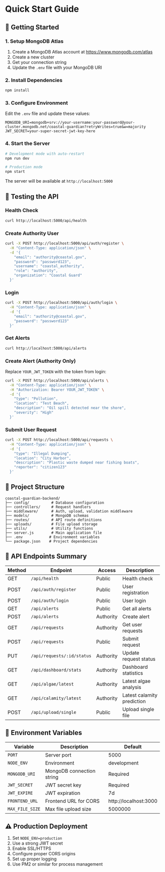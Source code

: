 # Quick Start Guide

## 🚀 Getting Started

### 1. Setup MongoDB Atlas
1. Create a MongoDB Atlas account at https://www.mongodb.com/atlas
2. Create a new cluster
3. Get your connection string
4. Update the `.env` file with your MongoDB URI

### 2. Install Dependencies
```bash
npm install
```

### 3. Configure Environment
Edit the `.env` file and update these values:
```env
MONGODB_URI=mongodb+srv://your-username:your-password@your-cluster.mongodb.net/coastal-guardian?retryWrites=true&w=majority
JWT_SECRET=your-super-secret-jwt-key-here
```

### 4. Start the Server
```bash
# Development mode with auto-restart
npm run dev

# Production mode
npm start
```

The server will be available at `http://localhost:5000`

## 🧪 Testing the API

### Health Check
```bash
curl http://localhost:5000/api/health
```

### Create Authority User
```bash
curl -X POST http://localhost:5000/api/auth/register \
  -H "Content-Type: application/json" \
  -d '{
    "email": "authority@coastal.gov",
    "password": "password123",
    "username": "coastal_authority",
    "role": "authority",
    "organization": "Coastal Guard"
  }'
```

### Login
```bash
curl -X POST http://localhost:5000/api/auth/login \
  -H "Content-Type: application/json" \
  -d '{
    "email": "authority@coastal.gov",
    "password": "password123"
  }'
```

### Get Alerts
```bash
curl http://localhost:5000/api/alerts
```

### Create Alert (Authority Only)
Replace `YOUR_JWT_TOKEN` with the token from login:
```bash
curl -X POST http://localhost:5000/api/alerts \
  -H "Content-Type: application/json" \
  -H "Authorization: Bearer YOUR_JWT_TOKEN" \
  -d '{
    "type": "Pollution",
    "location": "Test Beach",
    "description": "Oil spill detected near the shore",
    "severity": "High"
  }'
```

### Submit User Request
```bash
curl -X POST http://localhost:5000/api/requests \
  -H "Content-Type: application/json" \
  -d '{
    "type": "Illegal Dumping",
    "location": "City Harbor",
    "description": "Plastic waste dumped near fishing boats",
    "reporter": "citizen123"
  }'
```

## 📁 Project Structure

```
coastal-guardian-backend/
├── config/          # Database configuration
├── controllers/     # Request handlers
├── middleware/      # Auth, upload, validation middleware
├── models/          # MongoDB schemas
├── routes/          # API route definitions
├── uploads/         # File upload storage
├── utils/           # Utility functions
├── server.js        # Main application file
├── .env            # Environment variables
└── package.json    # Project dependencies
```

## 🔑 API Endpoints Summary

| Method | Endpoint | Access | Description |
|--------|----------|--------|-------------|
| GET | `/api/health` | Public | Health check |
| POST | `/api/auth/register` | Public | User registration |
| POST | `/api/auth/login` | Public | User login |
| GET | `/api/alerts` | Public | Get all alerts |
| POST | `/api/alerts` | Authority | Create alert |
| GET | `/api/requests` | Authority | Get user requests |
| POST | `/api/requests` | Public | Submit request |
| PUT | `/api/requests/:id/status` | Authority | Update request status |
| GET | `/api/dashboard/stats` | Authority | Dashboard statistics |
| GET | `/api/algae/latest` | Authority | Latest algae analysis |
| GET | `/api/calamity/latest` | Authority | Latest calamity prediction |
| POST | `/api/upload/single` | Public | Upload single file |

## 🔧 Environment Variables

| Variable | Description | Default |
|----------|-------------|---------|
| `PORT` | Server port | 5000 |
| `NODE_ENV` | Environment | development |
| `MONGODB_URI` | MongoDB connection string | Required |
| `JWT_SECRET` | JWT secret key | Required |
| `JWT_EXPIRE` | JWT expiration | 7d |
| `FRONTEND_URL` | Frontend URL for CORS | http://localhost:3000 |
| `MAX_FILE_SIZE` | Max file upload size | 5000000 |

## ⚠️ Production Deployment

1. Set `NODE_ENV=production`
2. Use a strong JWT secret
3. Enable SSL/HTTPS
4. Configure proper CORS origins
5. Set up proper logging
6. Use PM2 or similar for process management
